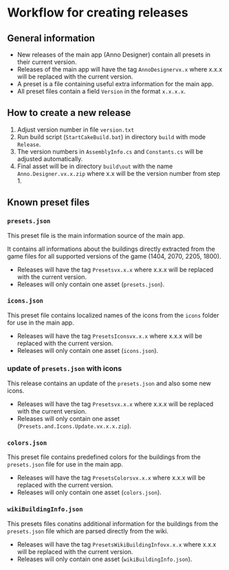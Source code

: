 # Workflow for creating releases

## General information

- New releases of the main app (Anno Designer) contain all presets in their current version.
- Releases of the main app will have the tag `AnnoDesignervx.x` where x.x.x will be replaced with the current version.
- A preset is a file containing useful extra information for the main app.
- All preset files contain a field `Version` in the format `x.x.x.x`.

## How to create a new release

1. Adjust version number in file `version.txt`
2. Run build script (`StartCakeBuild.bat`) in directory `build` with mode `Release`.
3. The version numbers in `AssemblyInfo.cs` and `Constants.cs` will be adjusted automatically.
4. Final asset will be in directory `build\out` with the name `Anno.Designer.vx.x.zip` where x.x will be the version number from step 1.

## Known preset files

### `presets.json`

This preset file is the main information source of the main app.

It contains all informations about the buildings directly extracted from the game files for all supported versions of the game (1404, 2070, 2205, 1800).

- Releases will have the tag `Presetsvx.x.x` where x.x.x will be replaced with the current version.
- Releases will only contain one asset (`presets.json`).

### `icons.json`

This preset file contains localized names of the icons from the `icons` folder for use in the main app.

- Releases will have the tag `PresetsIconsvx.x.x` where x.x.x will be replaced with the current version.
- Releases will only contain one asset (`icons.json`).

### update of `presets.json` with icons

This release contains an update of the `presets.json` and also some new icons.

- Releases will have the tag `Presetsvx.x.x` where x.x.x will be replaced with the current version.
- Releases will only contain one asset (`Presets.and.Icons.Update.vx.x.x.zip`).

### `colors.json`

This preset file contains predefined colors for the buildings from the `presets.json` file for use in the main app.

- Releases will have the tag `PresetsColorsvx.x.x` where x.x.x will be replaced with the current version.
- Releases will only contain one asset (`colors.json`).

### `wikiBuildingInfo.json`

This presets files conatins additional information for the buildings from the `presets.json` file which are parsed directly from the wiki.

- Releases will have the tag `PresetsWikiBuildingInfovx.x.x` where x.x.x will be replaced with the current version.
- Releases will only contain one asset (`wikiBuildingInfo.json`).